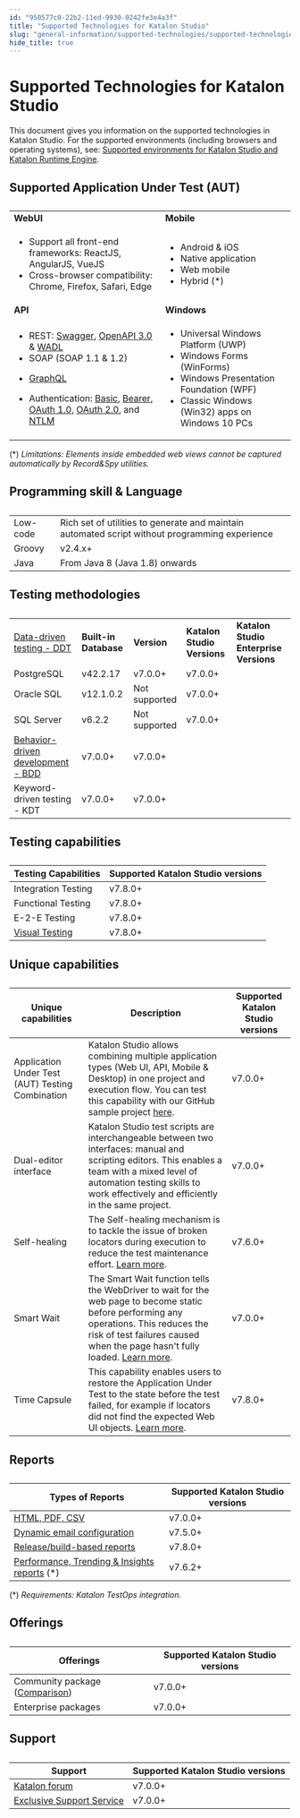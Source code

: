 ```yaml
---
id: "950577c0-22b2-11ed-9930-0242fe3e4a3f"
title: "Supported Technologies for Katalon Studio"
slug: "general-information/supported-technologies/supported-technologies-for-katalon-studio/cloned"
hide_title: true
---
```


# <a id="id" class="anchor_top_offset"/><a id="ariaid-title1" class="anchor_top_offset"/>Supported Technologies for <span xmlns="http://www.w3.org/1999/xhtml" className="ph">Katalon Studio</span>  

<p xmlns="http://www.w3.org/1999/xhtml" className="p">This document gives you information on the supported   technologies in <span className="ph">Katalon Studio</span>. For the supported environments   (including browsers and operating systems), see: <a className="xref" href="/docs/general-information/supported-environments/supported-environments-for-katalon-studio-and-katalon-runtime-engine">Supported     environments for <span className="ph">Katalon Studio</span> and <span className="ph">Katalon Runtime Engine</span></a>.</p> 

## <a id="id_1" class="anchor_top_offset"/>Supported Application Under Test (AUT)

<table xmlns="http://www.w3.org/1999/xhtml" className="table anchor_top_offset" id="id_1__top"><caption /><colgroup><col /><col /></colgroup><tbody className="tbody"><tr className><td className="entry"> <strong className="ph b">WebUI</strong>       </td><td className="entry"> <strong className="ph b">Mobile</strong>       </td></tr><tr className><td className="entry">         <ul className="ul"><li className="li">Support all front-end frameworks: ReactJS, AngularJS, VueJS</li><li className="li">Cross-browser compatibility: Chrome, Firefox, Safari, Edge</li></ul>       </td><td className="entry">         <ul className="ul"><li className="li">Android &amp; iOS</li><li className="li">Native application</li><li className="li">Web mobile</li><li className="li">Hybrid (*)</li></ul>       </td></tr><tr className><td className="entry"><strong className="ph b">API</strong></td><td className="entry"><strong className="ph b">Windows</strong></td></tr><tr className><td className="entry">          <ul className="ul"><li className="li">REST: <a className="xref" href="/docs/author/test-objects/api-test-objects/import-web-service-objects/import-restful-requests-from-swagger-2.0">Swagger</a>, <a className="xref" href="/docs/author/test-objects/api-test-objects/import-web-service-objects/import-rest-api-with-openapi-specification-3.0-to-katalon-studio">OpenAPI 3.0</a> &amp; <a className="xref" href="/docs/author/test-objects/api-test-objects/import-web-service-objects/import-restful-requests-from-wadls-to-katalon-studio">WADL</a>           </li><li className="li">SOAP (SOAP 1.1 &amp; 1.2)</li><li className="li">             <p className="p"><a className="xref" href="/docs/author/test-objects/api-test-objects/graphql-in-katalon-studio">GraphQL</a></p>           </li><li className="li">Authentication: <a className="xref" href="/docs/author/test-objects/api-test-objects/authorization/basic-authentication-in-katalon-studio">Basic</a>, <a className="xref" href="/docs/author/test-objects/api-test-objects/authorization/bearer-authentication-in-katalon-studio">Bearer</a>, <a className="xref" href="/docs/author/test-objects/api-test-objects/authorization/authorization-oauth-1.0-in-katalon-studio">OAuth 1.0</a>, <a className="xref" href="/docs/author/test-objects/api-test-objects/authorization/authorization-oauth-2.0-in-katalon-studio">OAuth 2.0</a>, and <a className="xref" href="/docs/author/test-objects/api-test-objects/authorization/ntlm-authentication-in-katalon-studio">NTLM</a></li></ul>       </td><td className="entry">         <ul className="ul"><li className="li">Universal Windows Platform (UWP)</li><li className="li">Windows Forms (WinForms)</li><li className="li">Windows Presentation Foundation (WPF)</li><li className="li">Classic Windows (Win32) apps on Windows 10 PCs</li></ul>       </td></tr></tbody></table> 
<p xmlns="http://www.w3.org/1999/xhtml" className="p">(*) <em className="ph i">Limitations: Elements inside embedded web views cannot be captured automatically by Record&amp;Spy utilities.</em> </p> 

## <a id="id_2" class="anchor_top_offset"/>Programming skill & Language

<table xmlns="http://www.w3.org/1999/xhtml" className="table"><caption /><tbody className="tbody"><tr className><td className="entry">Low-code</td><td className="entry">Rich set of utilities to generate and maintain automated script         without programming experience</td></tr><tr className><td className="entry">Groovy</td><td className="entry">v2.4.x+</td></tr><tr className><td className="entry">Java</td><td className="entry">From Java 8 (Java 1.8) onwards</td></tr></tbody></table> 

## <a id="id_3" class="anchor_top_offset"/>Testing methodologies

<table xmlns="http://www.w3.org/1999/xhtml" className="table"><caption /><colgroup><col /><col /><col /><col /><col /></colgroup><tbody className="tbody"><tr className><td className="entry" rowSpan={4}><a className="xref j-external-link" href="https://docs.katalon.com/docs/katalon-studio-enterprise/test-execution/data-driven-testing/data-driven-testing-with-katalon-studio" target="_blank">Data-driven testing - DDT</a></td><td className="entry"><strong className="ph b">Built-in Database</strong></td><td className="entry"><strong className="ph b">Version</strong></td><td className="entry"><strong className="ph b">Katalon Studio Versions</strong></td><td className="entry"><strong className="ph b">Katalon Studio Enterprise Versions</strong></td></tr><tr className><td className="entry">PostgreSQL</td><td className="entry">v42.2.17</td><td className="entry">v7.0.0+</td><td className="entry">v7.0.0+</td></tr><tr className><td className="entry">Oracle SQL</td><td className="entry">v12.1.0.2</td><td className="entry">Not supported</td><td className="entry">v7.0.0+</td></tr><tr className><td className="entry">SQL Server</td><td className="entry">v6.2.2</td><td className="entry">Not supported</td><td className="entry">v7.0.0+</td></tr><tr className><td className="entry" colSpan={3}><a className="xref j-external-link" href="https://docs.katalon.com/docs/katalon-studio-enterprise/test-design/bdd-testing-framework-cucumber-integration/bdd-testing-framework-cucumber-integration-in-katalon-studio" target="_blank">Behavior-driven development - BDD</a></td><td className="entry">v7.0.0+</td><td className="entry">v7.0.0+</td></tr><tr className><td className="entry" colSpan={3}>Keyword-driven testing - KDT</td><td className="entry">v7.0.0+</td><td className="entry">v7.0.0+</td></tr></tbody></table> 

## <a id="id_4" class="anchor_top_offset"/>Testing capabilities

<table xmlns="http://www.w3.org/1999/xhtml" className="table"><caption /><colgroup><col /><col /></colgroup><thead className="thead"><tr className><th className="entry anchor_top_offset" id="id_4__entry__1"><strong className="ph b">Testing Capabilities</strong>       </th><th className="entry anchor_top_offset" id="id_4__entry__2"><strong className="ph b">Supported Katalon Studio versions</strong>       </th></tr></thead><tbody className="tbody"><tr className><td className="entry" headers="id_4__entry__1 id_4__entry__2 ">Integration Testing</td><td className="entry" headers="id_4__entry__1 id_4__entry__2 ">v7.8.0+</td></tr><tr className><td className="entry" headers="id_4__entry__1 id_4__entry__2 ">Functional Testing</td><td className="entry" headers="id_4__entry__1 id_4__entry__2 ">v7.8.0+</td></tr><tr className><td className="entry" headers="id_4__entry__1 id_4__entry__2 ">E-2-E Testing</td><td className="entry" headers="id_4__entry__1 id_4__entry__2 ">v7.8.0+</td></tr><tr className><td className="entry" headers="id_4__entry__1 id_4__entry__2 "><a className="xref j-external-link" href="https://github.com/katalon-studio-samples/web-visual-testing-samples" target="_blank">Visual           Testing</a></td><td className="entry" headers="id_4__entry__1 id_4__entry__2 ">v7.8.0+</td></tr></tbody></table> 

## <a id="id_5" class="anchor_top_offset"/>Unique capabilities

<table xmlns="http://www.w3.org/1999/xhtml" className="table"><caption /><thead className="thead"><tr className><th className="entry anchor_top_offset" id="id_5__entry__1">Unique capabilities</th><th className="entry anchor_top_offset" id="id_5__entry__2">Description</th><th className="entry anchor_top_offset" id="id_5__entry__3">Supported Katalon Studio versions</th></tr></thead><tbody className="tbody"><tr className><td className="entry" headers="id_5__entry__1 id_5__entry__2 id_5__entry__3 ">Application Under Test (AUT) Testing Combination</td><td className="entry" headers="id_5__entry__1 id_5__entry__2 id_5__entry__3 ">Katalon Studio allows combining multiple application types (Web         UI, API, Mobile &amp; Desktop) in one project and execution         flow.         You can test this capability with our GitHub sample project <a className="xref j-external-link" href="https://github.com/katalon-studio-samples/api-web-combination-sample/tree/master" target="_blank">here</a>.</td><td className="entry" headers="id_5__entry__1 id_5__entry__2 id_5__entry__3 ">v7.0.0+</td></tr><tr className><td className="entry" headers="id_5__entry__1 id_5__entry__2 id_5__entry__3 ">Dual-editor interface</td><td className="entry" headers="id_5__entry__1 id_5__entry__2 id_5__entry__3 ">Katalon Studio test scripts are interchangeable between two         interfaces: manual and scripting editors.         This enables a team with a mixed level of automation testing skills         to work effectively and efficiently in the same project.</td><td className="entry" headers="id_5__entry__1 id_5__entry__2 id_5__entry__3 ">v7.0.0+</td></tr><tr className><td className="entry" headers="id_5__entry__1 id_5__entry__2 id_5__entry__3 ">Self-healing</td><td className="entry" headers="id_5__entry__1 id_5__entry__2 id_5__entry__3 ">The Self-healing mechanism is to tackle the issue of broken         locators during execution to reduce the test maintenance         effort. <a className="xref" href="/docs/maintain/self-healing-tests-in-katalon-studio">Learn more</a>.</td><td className="entry" headers="id_5__entry__1 id_5__entry__2 id_5__entry__3 ">v7.6.0+</td></tr><tr className><td className="entry" headers="id_5__entry__1 id_5__entry__2 id_5__entry__3 ">Smart Wait</td><td className="entry" headers="id_5__entry__1 id_5__entry__2 id_5__entry__3 ">The Smart Wait function tells the WebDriver to wait for the web         page to become static before performing any operations.         This reduces the risk of test failures caused when the page hasn't         fully loaded. <a className="xref" href="/docs/author/keywords/keyword-description-in-katalon-studio/web-ui-keywords/webui-smart-wait-function">Learn more</a>.</td><td className="entry" headers="id_5__entry__1 id_5__entry__2 id_5__entry__3 ">v7.0.0+</td></tr><tr className><td className="entry" headers="id_5__entry__1 id_5__entry__2 id_5__entry__3 ">Time Capsule</td><td className="entry" headers="id_5__entry__1 id_5__entry__2 id_5__entry__3 ">This capability enables users to restore the Application Under         Test to the state before the test failed, for example if locators         did not find the expected Web UI objects. <a className="xref" href="/docs/maintain/fix-broken-web-test-objects-with-time-capsule-in-katalon-studio">Learn more</a>.</td><td className="entry" headers="id_5__entry__1 id_5__entry__2 id_5__entry__3 ">v7.8.0+</td></tr></tbody></table> 

## <a id="id_6" class="anchor_top_offset"/>Reports

<table xmlns="http://www.w3.org/1999/xhtml" className="table"><caption /><colgroup><col /><col /></colgroup><thead className="thead"><tr className><th className="entry anchor_top_offset" id="id_6__entry__1"><strong className="ph b">Types of Reports</strong>       </th><th className="entry anchor_top_offset" id="id_6__entry__2"><strong className="ph b">Supported Katalon Studio versions</strong>       </th></tr></thead><tbody className="tbody"><tr className><td className="entry" headers="id_6__entry__1 id_6__entry__2 "><a className="xref" href="/docs/analyze/reports/view-test-reports/view-test-reports-in-katalon-studio/view-test-suite-and-test-suite-collection-reports-in-katalon-studio#id_7">HTML,           PDF, CSV</a>       </td><td className="entry" headers="id_6__entry__1 id_6__entry__2 ">v7.0.0+</td></tr><tr className><td className="entry" headers="id_6__entry__1 id_6__entry__2 "><a className="xref" href="/docs/analyze/reports/manage-reports/share-test-reports-via-email-in-katalon-studio">Dynamic           email configuration</a>       </td><td className="entry" headers="id_6__entry__1 id_6__entry__2 ">v7.5.0+</td></tr><tr className><td className="entry" headers="id_6__entry__1 id_6__entry__2 "><a className="xref" href="/docs/analyze/reports/generate-test-reports/generate-screen-based-videos-in-katalon-studio-reports#id_1">Release/build-based           reports</a>       </td><td className="entry" headers="id_6__entry__1 id_6__entry__2 ">v7.8.0+</td></tr><tr className><td className="entry" headers="id_6__entry__1 id_6__entry__2 "><a className="xref" href="/docs/get-started/set-up-your-workspace/integrate-katalon-testops-with-katalon-studio">Performance,           Trending &amp; Insights reports</a> (*)</td><td className="entry" headers="id_6__entry__1 id_6__entry__2 ">v7.6.2+</td></tr></tbody></table> 
<p xmlns="http://www.w3.org/1999/xhtml" className="p">(*) <em className="ph i">Requirements: Katalon TestOps integration.</em> </p> 

## <a id="id_12" class="anchor_top_offset"/>Offerings

<table xmlns="http://www.w3.org/1999/xhtml" className="table"><caption /><colgroup><col /><col /></colgroup><thead className="thead"><tr className><th className="entry anchor_top_offset" id="id_12__entry__1">Offerings</th><th className="entry anchor_top_offset" id="id_12__entry__2">Supported Katalon Studio versions</th></tr></thead><tbody className="tbody"><tr className><td className="entry" headers="id_12__entry__1 id_12__entry__2 ">Community package (<a className="xref j-external-link" href="https://www.katalon.com/pricing/" target="_blank">Comparison</a>)</td><td className="entry" headers="id_12__entry__1 id_12__entry__2 ">v7.0.0+</td></tr><tr className><td className="entry" headers="id_12__entry__1 id_12__entry__2 ">Enterprise packages</td><td className="entry" headers="id_12__entry__1 id_12__entry__2 ">v7.0.0+</td></tr></tbody></table> 

## <a id="id_13" class="anchor_top_offset"/>Support

<table xmlns="http://www.w3.org/1999/xhtml" className="table"><caption /><colgroup><col /><col /></colgroup><thead className="thead"><tr className><th className="entry anchor_top_offset" id="id_13__entry__1">Support</th><th className="entry anchor_top_offset" id="id_13__entry__2"><strong className="ph b">Supported Katalon Studio versions</strong>       </th></tr></thead><tbody className="tbody"><tr className><td className="entry" headers="id_13__entry__1 id_13__entry__2 "><a className="xref j-external-link" href="https://forum.katalon.com/" target="_blank">Katalon forum</a>       </td><td className="entry" headers="id_13__entry__1 id_13__entry__2 ">v7.0.0+</td></tr><tr className><td className="entry" headers="id_13__entry__1 id_13__entry__2 "><a className="xref j-external-link" href="https://www.katalon.com/pricing/" target="_blank">Exclusive Support           Service</a>       </td><td className="entry" headers="id_13__entry__1 id_13__entry__2 ">v7.0.0+</td></tr></tbody></table> 
